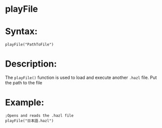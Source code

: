 # playFile

# Syntax:

```
playFile("PathToFile")
```

# Description:

The `playFile()` function is used to load and execute another `.hazl` file. Put the path to the file

# Example:

```
;Opens and reads the .hazl file
playFile("日本語.hazl")
```